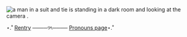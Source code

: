 





<img src="https://media.tenor.com/Cbuf3MNragQAAAAM/tt.gif" alt="a man in a suit and tie is standing in a dark room and looking at the camera ."/>


⋆.˚
[Rentry](https://rentry.co/voidershopss) ────୨ৎ──── [Pronouns page](https://en.pronouns.page/@void0991)⋆.˚












